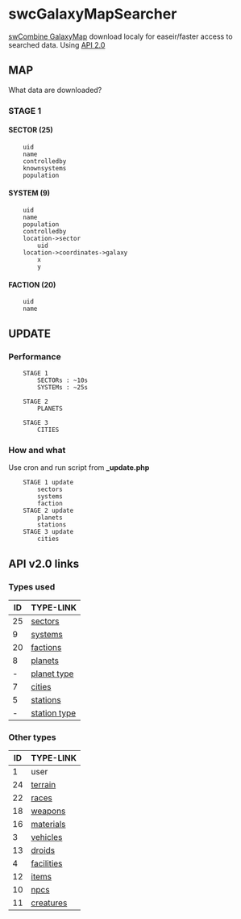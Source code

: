 # swcGalaxyMapSearcher
[swCombine GalaxyMap](https://www.swcombine.com/) download localy for easeir/faster access to searched data. Using [API 2.0](https://www.swcombine.com/ws/v2.0/)


## MAP
What data are downloaded?

### STAGE 1

#### SECTOR (25)
```
    uid
    name
    controlledby
    knownsystems
    population
```
#### SYSTEM (9)
```
    uid
    name
    population
    controlledby
    location->sector
        uid
    location->coordinates->galaxy
        x
        y
```
#### FACTION (20)
```
    uid
    name
```

## UPDATE

### Performance
```
    STAGE 1
        SECTORs : ~10s
        SYSTEMs : ~25s

    STAGE 2
        PLANETS

    STAGE 3
        CITIES
```

### How and what
Use cron and run script from **_update.php**
```
    STAGE 1 update
        sectors
        systems
        faction
    STAGE 2 update
        planets
        stations
    STAGE 3 update
        cities
```

## API v2.0 links

### Types used

|ID|TYPE-LINK|
|---|---|
|25|[sectors](https://www.swcombine.com/ws/v2.0/galaxy/sectors/)|
|9|[systems](https://www.swcombine.com/ws/v2.0/galaxy/systems/)|
|20|[factions](https://www.swcombine.com/ws/v2.0/factions/)|
|8|[planets](https://www.swcombine.com/ws/v2.0/galaxy/planets/)|
|-|[planet type](https://www.swcombine.com/ws/v2.0/types/planets)|
|7|[cities](https://www.swcombine.com/ws/v2.0/galaxy/cities/)|
|5|[stations](https://www.swcombine.com/ws/v2.0/galaxy/stations)|
|-|[station type](https://www.swcombine.com/ws/v2.0/types/stations)|

### Other types

|ID|TYPE-LINK|
|---|---|
|1|user|
|24|[terrain](https://www.swcombine.com/ws/v2.0/types/terrain)|
|22|[races](https://www.swcombine.com/ws/v2.0/types/races)|
|18|[weapons](https://www.swcombine.com/ws/v2.0/types/weapons)|
|16|[materials](https://www.swcombine.com/ws/v2.0/types/materials)|
|3|[vehicles](https://www.swcombine.com/ws/v2.0/types/vehicles)|
|13|[droids](https://www.swcombine.com/ws/v2.0/types/droids)|
|4|[facilities](https://www.swcombine.com/ws/v2.0/types/facilities)|
|12|[items](https://www.swcombine.com/ws/v2.0/types/items)|
|10|[npcs](https://www.swcombine.com/ws/v2.0/types/npcs)|
|11|[creatures](https://www.swcombine.com/ws/v2.0/types/creatures)|


